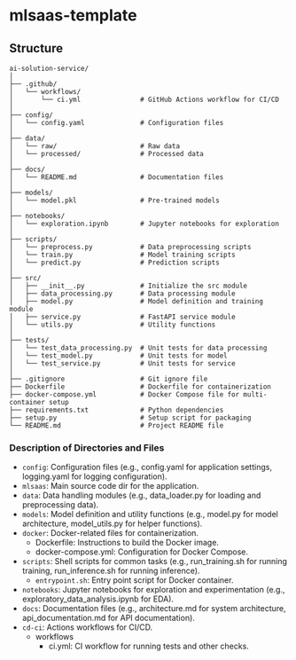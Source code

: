 # mlsaas-template

## Structure

```
ai-solution-service/
│
├── .github/
│   └── workflows/
│       └── ci.yml               # GitHub Actions workflow for CI/CD
│
├── config/
│   └── config.yaml              # Configuration files
│
├── data/
│   └── raw/                     # Raw data
│   └── processed/               # Processed data
│
├── docs/
│   └── README.md                # Documentation files
│
├── models/
│   └── model.pkl                # Pre-trained models
│
├── notebooks/
│   └── exploration.ipynb        # Jupyter notebooks for exploration
│
├── scripts/
│   └── preprocess.py            # Data preprocessing scripts
│   └── train.py                 # Model training scripts
│   └── predict.py               # Prediction scripts
│
├── src/
│   ├── __init__.py              # Initialize the src module
│   ├── data_processing.py       # Data processing module
│   ├── model.py                 # Model definition and training module
│   ├── service.py               # FastAPI service module
│   └── utils.py                 # Utility functions
│
├── tests/
│   └── test_data_processing.py  # Unit tests for data processing
│   └── test_model.py            # Unit tests for model
│   └── test_service.py          # Unit tests for service
│
├── .gitignore                   # Git ignore file
├── Dockerfile                   # Dockerfile for containerization
├── docker-compose.yml           # Docker Compose file for multi-container setup
├── requirements.txt             # Python dependencies
├── setup.py                     # Setup script for packaging
└── README.md                    # Project README file

```

### Description of Directories and Files

- `config`: Configuration files (e.g., config.yaml for application settings, logging.yaml for logging configuration).
- `mlsaas`: Main source code dir for the application.
- `data`: Data handling modules (e.g., data_loader.py for loading and preprocessing data).
- `models`: Model definition and utility functions (e.g., model.py for model architecture, model_utils.py for helper functions).
- `docker`: Docker-related files for containerization.
  - Dockerfile: Instructions to build the Docker image.
  - docker-compose.yml: Configuration for Docker Compose.
- `scripts`: Shell scripts for common tasks (e.g., run_training.sh for running training, run_inference.sh for running inference).
  - `entrypoint.sh`: Entry point script for Docker container. 
- `notebooks`: Jupyter notebooks for exploration and experimentation (e.g., exploratory_data_analysis.ipynb for EDA).
- `docs`: Documentation files (e.g., architecture.md for system architecture, api_documentation.md for API documentation).
- `cd-ci`:  Actions workflows for CI/CD.
  - workflows
    - ci.yml: CI workflow for running tests and other checks.
```